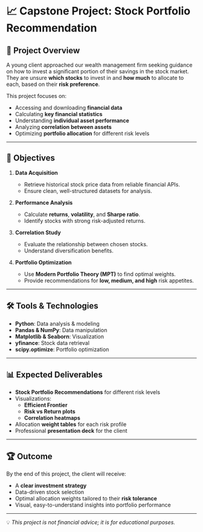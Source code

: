 
# 📈 Capstone Project: Stock Portfolio Recommendation

## 🎯 Project Overview
A young client approached our wealth management firm seeking guidance on how to invest a significant portion of their savings in the stock market.  
They are unsure **which stocks** to invest in and **how much** to allocate to each, based on their **risk preference**.

This project focuses on:
- Accessing and downloading **financial data**
- Calculating **key financial statistics**
- Understanding **individual asset performance**
- Analyzing **correlation between assets**
- Optimizing **portfolio allocation** for different risk levels

---

## 📌 Objectives
1. **Data Acquisition**  
   - Retrieve historical stock price data from reliable financial APIs.
   - Ensure clean, well-structured datasets for analysis.

2. **Performance Analysis**  
   - Calculate **returns**, **volatility**, and **Sharpe ratio**.
   - Identify stocks with strong risk-adjusted returns.

3. **Correlation Study**  
   - Evaluate the relationship between chosen stocks.
   - Understand diversification benefits.

4. **Portfolio Optimization**  
   - Use **Modern Portfolio Theory (MPT)** to find optimal weights.
   - Provide recommendations for **low, medium, and high** risk appetites.

---

## 🛠 Tools & Technologies
- **Python**: Data analysis & modeling  
- **Pandas & NumPy**: Data manipulation  
- **Matplotlib & Seaborn**: Visualization  
- **yfinance**: Stock data retrieval  
- **scipy.optimize**: Portfolio optimization

---

## 📊 Expected Deliverables
- **Stock Portfolio Recommendations** for different risk levels
- Visualizations:
  - **Efficient Frontier**
  - **Risk vs Return plots**
  - **Correlation heatmaps**
- Allocation **weight tables** for each risk profile
- Professional **presentation deck** for the client

---

## 🏆 Outcome
By the end of this project, the client will receive:
- A **clear investment strategy**
- Data-driven stock selection
- Optimal allocation weights tailored to their **risk tolerance**
- Visual, easy-to-understand insights into portfolio performance

---
💡 *This project is not financial advice; it is for educational purposes.*
